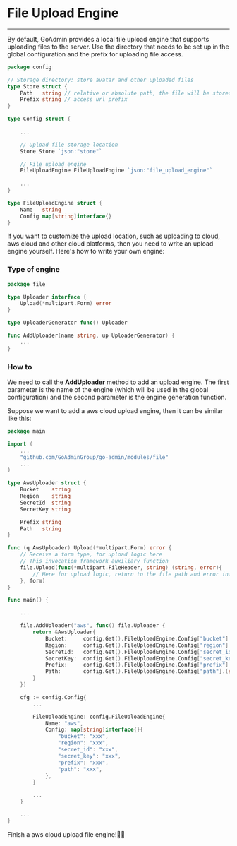 # File Upload Engine
---

By default, GoAdmin provides a local file upload engine that supports uploading files to the server. Use the directory that needs to be set up in the global configuration and the prefix for uploading file access.

```go
package config

// Storage directory: store avatar and other uploaded files
type Store struct {
	Path   string // relative or absolute path, the file will be stored here
	Prefix string // access url prefix
}

type Config struct {
    
    ...

	// Upload file storage location
	Store Store `json:"store"`

	// File upload engine
    FileUploadEngine FileUploadEngine `json:"file_upload_engine"`
    
    ...
}

type FileUploadEngine struct {
	Name   string
	Config map[string]interface{}
}
```

If you want to customize the upload location, such as uploading to cloud, aws cloud and other cloud platforms, then you need to write an upload engine yourself. Here's how to write your own engine:

### Type of engine

```go
package file

type Uploader interface {
	Upload(*multipart.Form) error
}

type UploaderGenerator func() Uploader

func AddUploader(name string, up UploaderGenerator) {
	...
}
```

### How to

We need to call the **AddUploader** method to add an upload engine. The first parameter is the name of the engine (which will be used in the global configuration) and the second parameter is the engine generation function.

Suppose we want to add a aws cloud upload engine, then it can be similar like this:

```go
package main

import (
    ...
    "github.com/GoAdminGroup/go-admin/modules/file"
    ...
)

type AwsUploader struct {
    Bucket    string
    Region    string
    SecretId  string
    SecretKey string

    Prefix string
    Path   string
}

func (q AwsUploader) Upload(*multipart.Form) error {
    // Receive a form type, for upload logic here
    // This invocation framework auxiliary function
    file.Upload(func(*multipart.FileHeader, string) (string, error){
        // Here for upload logic, return to the file path and error information
    }, form) 
}

func main() {

    ...

    file.AddUploader("aws", func() file.Uploader {
        return &AwsUploader{
			Bucket:     config.Get().FileUploadEngine.Config["bucket"].(string),
			Region:     config.Get().FileUploadEngine.Config["region"].(string),
			SecretId:   config.Get().FileUploadEngine.Config["secret_id"].(string),
            SecretKey:  config.Get().FileUploadEngine.Config["secret_key"].(string),
            Prefix:     config.Get().FileUploadEngine.Config["prefix"].(string),
            Path:       config.Get().FileUploadEngine.Config["path"].(string),
		}
    })

    cfg := config.Config{
        ...

        FileUploadEngine: config.FileUploadEngine{
            Name: "aws",
            Config: map[string]interface{}{
                "bucket": "xxx",
                "region": "xxx",
                "secret_id": "xxx",
                "secret_key": "xxx",
                "prefix": "xxx",
                "path": "xxx",
            },
        }

        ...
    }

    ...
}
```

Finish a aws cloud upload file engine!🍺🍺